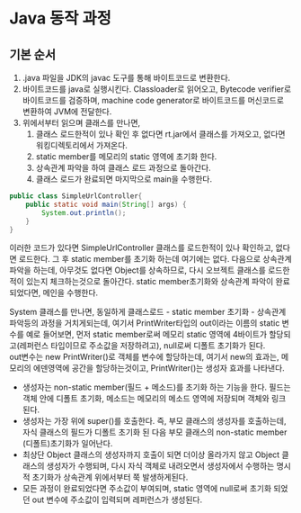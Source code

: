 # Java 동작 과정

## 기본 순서
1. .java 파일을 JDK의 javac 도구를 통해 바이트코드로 변환한다.
2. 바이트코드를 java로 실행시킨다. Classloader로 읽어오고, Bytecode verifier로 바이트코드를 검증하며, machine code generator로 바이트코드를 머신코드로 변환하여 JVM에 전달한다.
3. 위에서부터 읽으며 클래스를 만나면, 
   1. 클래스 로드한적이 있나 확인 후 없다면 rt.jar에서 클래스를 가져오고, 없다면 워킹디렉토리에서 가져온다.
   2. static member를 메모리의 static 영역에 초기화 한다.
   3. 상속관계 파악을 하여 클래스 로드 과정으로 돌아간다.
   4. 클래스 로드가 완료되면 마지막으로 main을 수행한다.
```java
public class SimpleUrlController{
	public static void main(String[] args) {
		System.out.println();
	}
}
```
이러한 코드가 있다면 SimpleUrlController 클래스를 로드한적이 있나 확인하고, 없다면 로드한다. 그 후 static member를 초기화 하는데 여기에는 없다. 다음으로 상속관계 파악을 하는데, 아무것도 없다면 Object를 상속하므로, 다시 오브젝트 클래스를
로드한적이 있는지 체크하는것으로 돌아간다. static member초기화와 상속관계 파악이 완료 되었다면, 메인을 수행한다.

System 클래스를 만나면, 동일하게 클래스로드 - static member 초기화 - 상속관계 파악등의 과정을 거치게되는데, 
여기서 PrintWriter타입의 out이라는 이름의 static 변수를 예로 들어보면, 먼저 static member로써 메모리 static 영역에 4바이트가 할당되고(레퍼런스 타입이므로 주소값을 저장하려고), null로써 디폴트 초기화가 된다.  
out변수는 new PrintWriter()로 객체를 변수에 할당하는데, 여기서 new의 효과는, 메모리의 에덴영역에 공간을 할당하는것이고, PrintWriter()는 생성자 효과를 나타낸다.
- 생성자는 non-static member(필드 + 메소드)를 초기화 하는 기능을 한다. 필드는 객체 안에 디폴트 초기화, 메소드는 메모리의 메소드 영역에 저장되며 객체와 링크된다.
- 생성자는 가장 위에 super()를 호출한다. 즉, 부모 클래스의 생성자를 호출하는데, 자식 클래스의 필드가 디폴트 초기화 된 다음 부모 클래스의 non-static member (디폴트)초기화가 일어난다.
- 최상단 Object 클래스의 생성자까지 호출이 되면 더이상 올라가지 않고 Object 클래스의 생성자가 수행되며, 다시 자식 객체로 내려오면서 생성자에서 수행하는 명시적 초기화가 상속관계 위에서부터 쭉 발생하게된다.
- 모든 과정이 완료되었다면 주소값이 부여되며, static 영역에 null로써 초기화 되었던 out 변수에 주소값이 입력되며 레퍼런스가 생성된다.